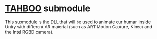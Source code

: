 # [TAHBOO](https://github.com/Zicrom08/Tahboo) submodule

This submodule is the DLL that will be used to animate our human inside Unity with different AR material (such as ART Motion Capture, Kinect and the Intel RGBD camera). 